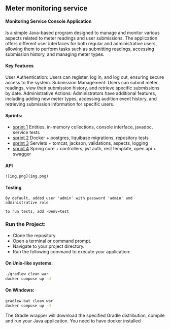 ## Meter monitoring service

#### Monitoring Service Console Application
Is a simple Java-based program designed to manage and monitor various aspects related to meter readings and user submissions. The application offers different user interfaces for both regular and administrative users, allowing them to perform tasks such as submitting readings, accessing submission history, and managing meter types.

#### Key Features
User Authentication: Users can register, log in, and log out, ensuring secure access to the
system. Submission Management: Users can submit meter readings, view their submission history,
and retrieve specific submissions by date. Administrative Actions: Administrators have additional features,
including adding new meter types, accessing audition event history, and retrieving submission information for
specific users.

#### Sprints:
- <a href ="https://github.com/Muryginds/ylab-01.2024/pull/3"> sprint 1</a> Entities, in-memory collections, console interface, javadoc, service tests
- <a href ="https://github.com/Muryginds/ylab-01.2024/pull/4"> sprint 2</a> Docker + postgres, liquibase migrations, repository tests
- <a href ="https://github.com/Muryginds/ylab-01.2024/pull/5"> sprint 3</a> Servlets + tomcat, jackson, validations, aspects, logging
- <a href ="https://github.com/Muryginds/ylab-01.2024/pull/6"> sprint 4</a> Spring core + controllers, jwt auth, rest template, open api + swagger

#### API
```
![img.png](img.png)
```

#### Testing
    By default, added user 'admin' with password 'admin' and administrative role

    to run tests, add -Denv=test

### Run the Project:

- Clone the repository
- Open a terminal or command prompt.
- Navigate to your project directory.
- Run the following command to execute your application:

#### On Unix-like systems:

```bash
./gradlew clean war
docker compose up -d
```
#### On Windows:

```bash
gradlew.bat clean war
docker compose up -d
```
The Gradle wrapper will download the specified Gradle distribution, compile and run your Java application.
You need to have docker installed